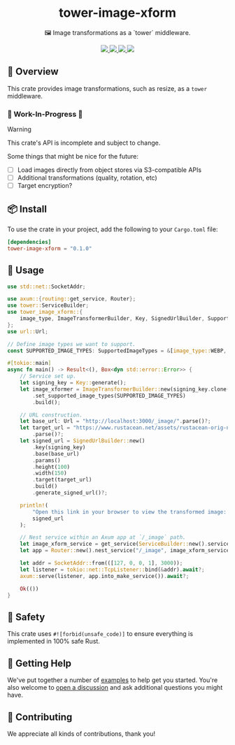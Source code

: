 <h1 align="center">
    tower-image-xform
</h1>

<p align="center">
    🖼️ Image transformations as a `tower` middleware.
</p>

<div align="center">
    <a href="https://crates.io/crates/tower-image-xform">
        <img src="https://img.shields.io/crates/v/tower-image-xform.svg" />
    </a>
    <a href="https://docs.rs/tower-image-xform">
        <img src="https://docs.rs/tower-image-xform/badge.svg" />
    </a>
    <a href="https://github.com/maxcountryman/tower-image-xform/actions/workflows/rust.yml">
        <img src="https://github.com/maxcountryman/tower-image-xform/actions/workflows/rust.yml/badge.svg" />
    </a>
    <a href="https://codecov.io/gh/maxcountryman/tower-image-xform" > 
        <img src="https://codecov.io/gh/maxcountryman/tower-image-xform/graph/badge.svg?token=4WKTLPEGJC"/> 
    </a>
</div>

## 🎨 Overview

This crate provides image transformations, such as resize, as a `tower`
middleware.

### 🚧 Work-In-Progress 🚧

> [!WARNING]
> This crate's API is incomplete and subject to change.

Some things that might be nice for the future:

- [ ] Load images directly from object stores via S3-compatible APIs
- [ ] Additional transformations (quality, rotation, etc)
- [ ] Target encryption?

## 📦 Install

To use the crate in your project, add the following to your `Cargo.toml` file:

```toml
[dependencies]
tower-image-xform = "0.1.0"
```

## 🤸 Usage

```rust
use std::net::SocketAddr;

use axum::{routing::get_service, Router};
use tower::ServiceBuilder;
use tower_image_xform::{
    image_type, ImageTransformerBuilder, Key, SignedUrlBuilder, SupportedImageTypes,
};
use url::Url;

// Define image types we want to support.
const SUPPORTED_IMAGE_TYPES: SupportedImageTypes = &[image_type::WEBP, image_type::PNG];

#[tokio::main]
async fn main() -> Result<(), Box<dyn std::error::Error>> {
    // Service set up.
    let signing_key = Key::generate();
    let image_xformer = ImageTransformerBuilder::new(signing_key.clone())
        .set_supported_image_types(SUPPORTED_IMAGE_TYPES)
        .build();

    // URL construction.
    let base_url: Url = "http://localhost:3000/_image/".parse()?;
    let target_url = "https://www.rustacean.net/assets/rustacean-orig-noshadow.png"
        .parse()?;
    let signed_url = SignedUrlBuilder::new()
        .key(signing_key)
        .base(base_url)
        .params()
        .height(100)
        .width(150)
        .target(target_url)
        .build()
        .generate_signed_url()?;

    println!(
        "Open this link in your browser to view the transformed image: {}",
        signed_url
    );

    // Nest service within an Axum app at `/_image` path.
    let image_xform_service = get_service(ServiceBuilder::new().service(image_xformer));
    let app = Router::new().nest_service("/_image", image_xform_service);

    let addr = SocketAddr::from(([127, 0, 0, 1], 3000));
    let listener = tokio::net::TcpListener::bind(&addr).await?;
    axum::serve(listener, app.into_make_service()).await?;

    Ok(())
}
```

## 🦺 Safety

This crate uses `#![forbid(unsafe_code)]` to ensure everything is implemented in 100% safe Rust.

## 🛟 Getting Help

We've put together a number of [examples][examples] to help get you started. You're also welcome to [open a discussion](https://github.com/maxcountryman/tower-image-xform/discussions/new?category=q-a) and ask additional questions you might have.

## 👯 Contributing

We appreciate all kinds of contributions, thank you!

[examples]: https://github.com/maxcountryman/tower-image-xform/tree/main/examples
[docs]: https://docs.rs/tower-image-xform

